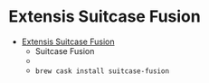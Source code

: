 # Extensis Suitcase Fusion
- [Extensis Suitcase Fusion](https://www.extensis.com/suitcase-fusion/)
  -  Suitcase Fusion
  - 
  - `brew cask install suitcase-fusion`

